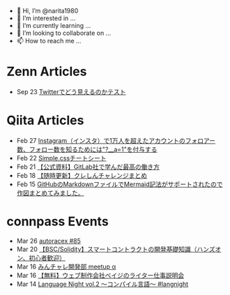 - 👋 Hi, I’m @narita1980
- 👀 I’m interested in ...
- 🌱 I’m currently learning ...
- 💞️ I’m looking to collaborate on ...
- 📫 How to reach me ...

# Zenn Articles

<!-- profile updater begin: zenn -->
- Sep 23 [Twitterでどう見えるのかテスト](https://zenn.dev/narita1980/articles/cbb21f8d7f785752d6ac)
<!-- profile updater end: zenn -->

# Qiita Articles

<!-- profile updater begin: qiita -->
- Feb 27 [Instagram（インスタ）で1万人を超えたアカウントのフォロアー数、フォロー数を知るためには"?__a=1"を付与する](https://qiita.com/narita1980/items/630b7014fa893461b991)
- Feb 22 [Simple.cssチートシート](https://qiita.com/narita1980/items/fd2ccf0e91944aab9fd5)
- Feb 21 [【公式資料】GitLab社で学んだ最高の働き方](https://qiita.com/narita1980/items/d7d142c2bb6312cb9ad6)
- Feb 18 [【随時更新】クレしんチャレンジまとめ](https://qiita.com/narita1980/items/03d9a24b7ac1fdf81b18)
- Feb 15 [GitHubのMarkdownファイルでMermaid記法がサポートされたので作図まとめてみました。](https://qiita.com/narita1980/items/2cc69fc1d481e4ee6b08)
<!-- profile updater end: qiita -->

# connpass Events

<!-- profile updater begin: connpass -->
- Mar 26 [autoracex #85](https://autoracex.connpass.com/event/240093/)
- Mar 20 [【BSC/Solidity】スマートコントラクトの開発基礎知識（ハンズオン、初心者歓迎）](https://ruck-study.connpass.com/event/241230/)
- Mar 16 [みんチャレ開発部 meetup α](https://a10lab-dev.connpass.com/event/240749/)
- Mar 16 [【無料】ウェブ制作会社ベイジのライター仕事説明会](https://connpass.com/event/240451/)
- Mar 14 [Language Night vol.2 〜コンパイル言語〜 #langnight](https://blastengine.connpass.com/event/241048/)
<!-- profile updater end: connpass -->

<!---
narita1980/narita1980 is a ✨ special ✨ repository because its `README.md` (this file) appears on your GitHub profile.
You can click the Preview link to take a look at your changes.
--->
